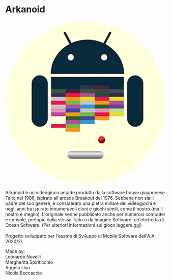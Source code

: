 # Arkanoid

<img src="/logo.png" alt="Logo" width="512" height="512" style="border-radius: 50%"/>

Arkanoid è un videogioco arcade prodotto dalla software house giapponese Taito nel 1986, ispirato all'arcade Breakout del 1976. Sebbene non sia il padre del suo genere, è considerato una pietra miliare dei videogiochi e negli anni ha ispirato innumerevoli cloni e giochi simili, come il nostro (ma il nostro è meglio). L'originale venne pubblicato anche per numerosi computer e console, perlopiù dalla stessa Taito o da Imagine Software, un'etichetta di Ocean Software. (Per ulteriori informazioni sul gioco leggere <a href="https://it.wikipedia.org/wiki/Arkanoid">qui<a>)<br/><br>
Progetto sviluppato per l'esame di Sviluppo di Mobile Software dell'A.A. 2020/21<br/>

Made by:
<br> Leonardo Novelli
<br> Margherita Spiriticchio
<br> Angelo Liso
<br> Nicola Boccaccio


